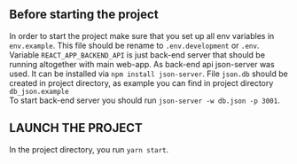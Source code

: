 ## Before starting the project

In order to start the project make sure that you set up all env variables in `env.example`. 
This file should be rename to `.env.development` or `.env`. 
Variable `REACT_APP_BACKEND_API` is just back-end server that should be running altogether with main web-app.
As back-end api json-server was used. It can be installed via `npm install json-server`.
File `json.db` should be created in project directory, as example you can find in project directory `db_json.example`  
To start back-end server you should run `json-server -w db.json -p 3001`.

## LAUNCH THE PROJECT

In the project directory, you run `yarn start`.    


